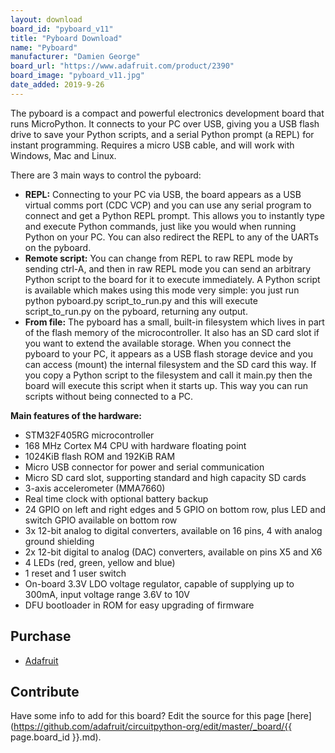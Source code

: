 ```yaml
---
layout: download
board_id: "pyboard_v11"
title: "Pyboard Download"
name: "Pyboard"
manufacturer: "Damien George"
board_url: "https://www.adafruit.com/product/2390"
board_image: "pyboard_v11.jpg"
date_added: 2019-9-26
---
```


The pyboard is a compact and powerful electronics development board that runs MicroPython. It connects to your PC over USB, giving you a USB flash drive to save your Python scripts, and a serial Python prompt (a REPL) for instant programming. Requires a micro USB cable, and will work with Windows, Mac and Linux.

There are 3 main ways to control the pyboard:

*   **REPL:** Connecting to your PC via USB, the board appears as a USB virtual comms port (CDC VCP) and you can use any serial program to connect and get a Python REPL prompt. This allows you to instantly type and execute Python commands, just like you would when running Python on your PC. You can also redirect the REPL to any of the UARTs on the pyboard.
*   **Remote script:** You can change from REPL to raw REPL mode by sending ctrl-A, and then in raw REPL mode you can send an arbitrary Python script to the board for it to execute immediately. A Python script is available which makes using this mode very simple: you just run python pyboard.py script_to_run.py and this will execute script_to_run.py on the pyboard, returning any output.
*   **From file:** The pyboard has a small, built-in filesystem which lives in part of the flash memory of the microcontroller. It also has an SD card slot if you want to extend the available storage. When you connect the pyboard to your PC, it appears as a USB flash storage device and you can access (mount) the internal filesystem and the SD card this way. If you copy a Python script to the filesystem and call it main.py then the board will execute this script when it starts up. This way you can run scripts without being connected to a PC.

**Main features of the hardware:**
*   STM32F405RG microcontroller
*   168 MHz Cortex M4 CPU with hardware floating point
*   1024KiB flash ROM and 192KiB RAM
*   Micro USB connector for power and serial communication
*   Micro SD card slot, supporting standard and high capacity SD cards
*   3-axis accelerometer (MMA7660)
*   Real time clock with optional battery backup
*   24 GPIO on left and right edges and 5 GPIO on bottom row, plus LED and switch GPIO available on bottom row
*   3x 12-bit analog to digital converters, available on 16 pins, 4 with analog ground shielding
*   2x 12-bit digital to analog (DAC) converters, available on pins X5 and X6
*   4 LEDs (red, green, yellow and blue)
*   1 reset and 1 user switch
*   On-board 3.3V LDO voltage regulator, capable of supplying up to 300mA, input voltage range 3.6V to 10V
*   DFU bootloader in ROM for easy upgrading of firmware

## Purchase
* [Adafruit](https://www.adafruit.com/product/2390)

## Contribute

Have some info to add for this board? Edit the source for this page [here](https://github.com/adafruit/circuitpython-org/edit/master/_board/{{ page.board_id }}.md).
